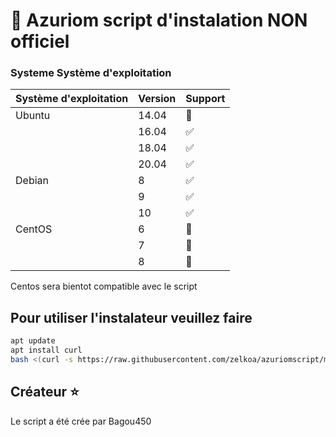 # :jigsaw: Azuriom script d'instalation NON officiel 


### Systeme Système d'exploitation

| Système d'exploitation  | Version | Support            |
| ----------------- | ------- | -------------------- |
| Ubuntu            | 14.04   | :red_circle:         |
|                   | 16.04   | :white_check_mark:   |
|                   | 18.04   | :white_check_mark:   |
|                   | 20.04   | :white_check_mark:        |
| Debian            | 8       | :white_check_mark:         |
|                   | 9       | :white_check_mark:   |
|                   | 10      | :white_check_mark:   |
| CentOS            | 6       | :red_circle:         |
|                   | 7       | :red_circle:    |
|                   | 8       | :red_circle:    |

Centos sera bientot compatible avec le script

## Pour utiliser l'instalateur veuillez faire 


```bash
apt update
apt install curl 
bash <(curl -s https://raw.githubusercontent.com/zelkoa/azuriomscript/master/install.sh)
```

## Créateur  :star:

Le script a été crée par Bagou450
